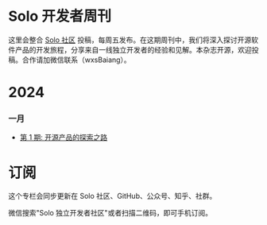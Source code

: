 # Solo 开发者周刊
这里会整合 [Solo 社区](https://solo.xin/product) 投稿，每周五发布。在这期周刊中，我们将深入探讨开源软件产品的开发旅程，分享来自一线独立开发者的经验和见解。本杂志开源，欢迎投稿。合作请加微信联系（wxsBaiang）。

# 2024

### 一月
- [ 第 1 期: 开源产品的探索之路](https://solo.xin/topic/653)

# 订阅

这个专栏会同步更新在 Solo 社区、GitHub、公众号、知乎、社群。

微信搜索"Solo 独立开发者社区"或者扫描二维码，即可手机订阅。
